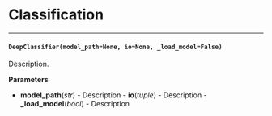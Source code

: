 # Classification
___

#### `DeepClassifier(model_path=None, io=None, _load_model=False)`
Description.

  **Parameters** 
   - **model_path**(_str_) - Description
    - **io**(_tuple_) - Description
    - **_load_model**(_bool_) - Description
